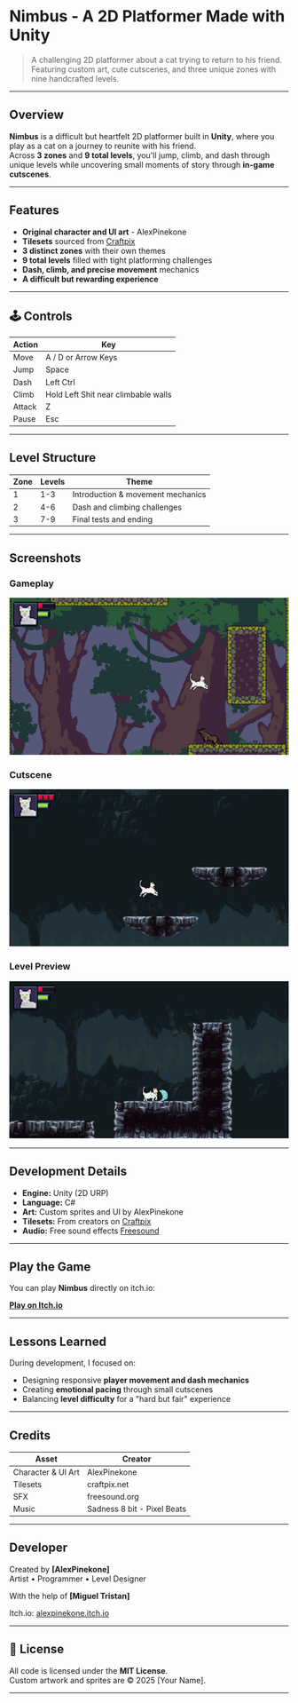 # Nimbus - A 2D Platformer Made with Unity

> A challenging 2D platformer about a cat trying to return to his friend.  
> Featuring custom art, cute cutscenes, and three unique zones with nine handcrafted levels.

---

## Overview

**Nimbus** is a difficult but heartfelt 2D platformer built in **Unity**, where you play as a cat on a journey to reunite with his friend.  
Across **3 zones** and **9 total levels**, you'll jump, climb, and dash through unique levels while uncovering small moments of story through **in-game cutscenes**.

---

## Features

- **Original character and UI art** - AlexPinekone
- **Tilesets** sourced from [Craftpix](https://craftpix.net/)  
- **3 distinct zones** with their own themes  
- **9 total levels** filled with tight platforming challenges  
- **Dash, climb, and precise movement** mechanics   
- **A difficult but rewarding experience**

---

## 🕹️ Controls

| Action | Key |
|--------|-----|
| Move | A / D or Arrow Keys |
| Jump | Space |
| Dash | Left Ctrl |
| Climb | Hold Left Shit near climbable walls |
| Attack | Z |
| Pause | Esc |

---

## Level Structure

| Zone | Levels | Theme |
|------|---------|-------|
| 1 | 1-3 | Introduction & movement mechanics |
| 2 | 4-6 | Dash and climbing challenges |
| 3 | 7-9 | Final tests and ending |

---

## Screenshots

### Gameplay
![Gameplay Screenshot 1](./images/screenshot_1.png)

### Cutscene
![Gameplay Screenshot 2](./images/screenshot_2.png)

### Level Preview
![Gameplay Screenshot 3](./images/screenshot_3.png)

---

## Development Details

- **Engine:** Unity (2D URP)
- **Language:** C#
- **Art:** Custom sprites and UI by AlexPinekone
- **Tilesets:** From creators on [Craftpix](https://craftpix.net/)  
- **Audio:** Free sound effects [Freesound](https://freesound.org/)  

---

## Play the Game

You can play **Nimbus** directly on itch.io:

**[Play on Itch.io](https://alexpinekone.itch.io/nimbus)**

---

## Lessons Learned

During development, I focused on:
- Designing responsive **player movement and dash mechanics**  
- Creating **emotional pacing** through small cutscenes   
- Balancing **level difficulty** for a "hard but fair" experience  

---

## Credits

| Asset | Creator |
|--------|----------|
| Character & UI Art | AlexPinekone |
| Tilesets | craftpix.net |
| SFX | freesound.org |
| Music | Sadness 8 bit - Pixel Beats |
---

## Developer

Created by **[AlexPinekone]**  
Artist • Programmer • Level Designer

With the help of **[Miguel Tristan]**

Itch.io: [alexpinekone.itch.io](https://alexpinekone.itch.io/)

---

## 📜 License

All code is licensed under the **MIT License**.  
Custom artwork and sprites are © 2025 [Your Name].

---